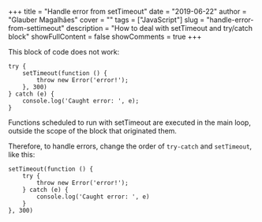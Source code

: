 +++
title = "Handle error from setTimeout"
date = "2019-06-22"
author = "Glauber Magalhães"
cover = ""
tags = ["JavaScript"]
slug = "handle-error-from-settimeout"
description = "How to deal with setTimeout and try/catch block"
showFullContent = false
showComments = true
+++

This block of code does not work:
```
try {
    setTimeout(function () {
        throw new Error('error!');
    }, 300)
} catch (e) {
    console.log('Caught error: ', e);
}
```

Functions scheduled to run with setTimeout are executed in the main loop, outside the scope of the block that originated them.

Therefore, to handle errors, change the order of `try-catch` and `setTimeout`, like this:


```
setTimeout(function () {
    try {
        throw new Error('error!');   
    } catch (e) {
        console.log('Caught error: ', e)
    }
}, 300)
```